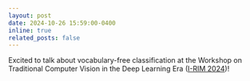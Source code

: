 ```yaml
---
layout: post
date: 2024-10-26 15:59:00-0400
inline: true
related_posts: false
---
```


Excited to talk about vocabulary-free classification at the Workshop on Traditional Computer Vision in the Deep Learning Era (<a href="https://i-rim.it/en/workshops-2024/">I-RIM 2024</a>)! 
